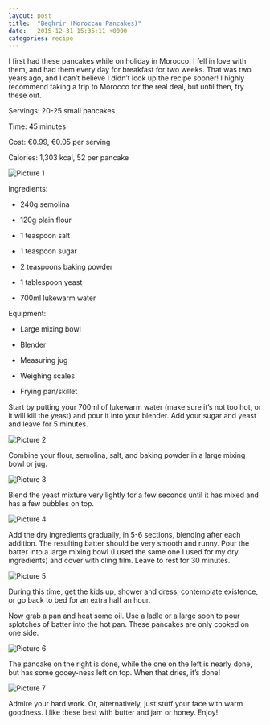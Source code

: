 ```yaml
---
layout: post
title:  "Beghrir (Moroccan Pancakes)"
date:   2015-12-31 15:35:11 +0000
categories: recipe
---
```


I first had these pancakes while on holiday in Morocco. I fell in love with them, and had them every day for breakfast for two weeks. That was two years ago, and I can’t believe I didn’t look up the recipe sooner! I highly recommend taking a trip to Morocco for the real deal, but until then, try these out. 

Servings: 20-25 small pancakes

Time: 45 minutes

Cost: €0.99, €0.05 per serving

Calories: 1,303 kcal, 52 per pancake

![Picture 1]({{site.url}}/assets/img_04_01.jpg "Ingredients")

Ingredients:  

*	240g semolina

*	120g plain flour

*	1 teaspoon salt

*	1 teaspoon sugar

*	2 teaspoons baking powder

*	1 tablespoon yeast

*	700ml lukewarm water

Equipment:

*	Large mixing bowl

*	Blender

*	Measuring jug

*	Weighing scales

*	Frying pan/skillet

Start by putting your 700ml of lukewarm water (make sure it’s not too hot, or it will kill the yeast) and pour it into your blender. Add your sugar and yeast and leave for 5 minutes.

![Picture 2]({{site.url}}/assets/img_04_02.jpg "Yummy")

Combine your flour, semolina, salt, and baking powder in a large mixing bowl or jug.

![Picture 3]({{site.url}}/assets/img_04_03.jpg "Dry Ingredients") 

Blend the yeast mixture very lightly for a few seconds until it has mixed and has a few bubbles on top.

![Picture 4]({{site.url}}/assets/img_04_04.jpg "Blended")

Add the dry ingredients gradually, in 5-6 sections, blending after each addition. The resulting batter should be very smooth and runny. Pour the batter into a large mixing bowl (I used the same one I used for my dry ingredients) and cover with cling film. Leave to rest for 30 minutes.

![Picture 5]({{site.url}}/assets/img_04_05.jpg "Yeast having a rest")

During this time, get the kids up, shower and dress, contemplate existence, or go back to bed for an extra half an hour. 

Now grab a pan and heat some oil. Use a ladle or a large soon to pour splotches of batter into the hot pan. These pancakes are only cooked on one side.

![Picture 6]({{site.url}}/assets/img_04_06.jpg "Soon...")

The pancake on the right is done, while the one on the left is nearly done, but has some gooey-ness left on top. When that dries, it’s done!

![Picture 7]({{site.url}}/assets/img_04_07.jpg "Finished!")

Admire your hard work. Or, alternatively, just stuff your face with warm goodness. I like these best with butter and jam or honey. Enjoy!
